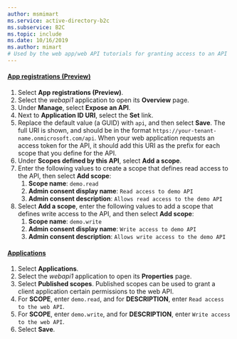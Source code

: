 ```yaml
---
author: msmimart
ms.service: active-directory-b2c
ms.subservice: B2C
ms.topic: include
ms.date: 10/16/2019
ms.author: mimart
# Used by the web app/web API tutorials for granting access to an API
---
```

#### [App registrations (Preview)](#tab/app-reg-preview/)

1. Select **App registrations (Preview)**.
1. Select the *webapi1* application to open its **Overview** page.
1. Under **Manage**, select **Expose an API**.
1. Next to **Application ID URI**, select the **Set** link.
1. Replace the default value (a GUID) with `api`, and then select **Save**. The full URI is shown, and should be in the format `https://your-tenant-name.onmicrosoft.com/api`. When your web application requests an access token for the API, it should add this URI as the prefix for each scope that you define for the API.
1. Under **Scopes defined by this API**, select **Add a scope**.
1. Enter the following values to create a scope that defines read access to the API, then select **Add scope**:
    1. **Scope name**: `demo.read`
    1. **Admin consent display name**: `Read access to demo API`
    1. **Admin consent description**: `Allows read access to the demo API`
1. Select **Add a scope**, enter the following values to add a scope that defines write access to the API, and then select **Add scope**:
    1. **Scope name**: `demo.write`
    1. **Admin consent display name**: `Write access to demo API`
    1. **Admin consent description**: `Allows write access to the demo API`

#### [Applications](#tab/applications/)

1. Select **Applications**.
1. Select the *webapi1* application to open its **Properties** page.
1. Select **Published scopes**. Published scopes can be used to grant a client application certain permissions to the web API.
1. For **SCOPE**, enter `demo.read`, and for **DESCRIPTION**, enter `Read access to the web API`.
1. For **SCOPE**, enter `demo.write`, and for **DESCRIPTION**, enter `Write access to the web API`.
1. Select **Save**.